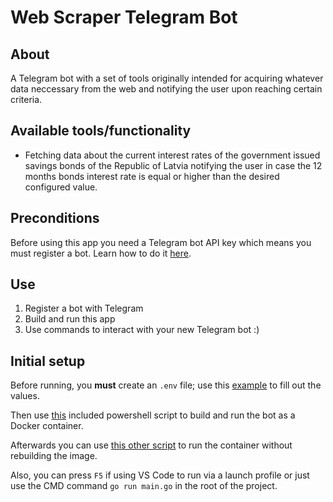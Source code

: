 # Web Scraper Telegram Bot

## About

A Telegram bot with a set of tools originally intended for acquiring whatever data neccessary from the web and notifying the user upon reaching certain criteria.

## Available tools/functionality

 - Fetching data about the current interest rates of the government issued savings bonds of the Republic of Latvia notifying the user in case the 12 months bonds interest rate is equal or higher than the desired configured value.

## Preconditions

Before using this app you need a Telegram bot API key which means you must register a bot. Learn how to do it [here](https://core.telegram.org/bots#how-do-i-create-a-bot).

## Use

1. Register a bot with Telegram
2. Build and run this app
3. Use commands to interact with your new Telegram bot :)


## Initial setup

Before running, you **must** create an `.env` file; use this [example](/.env.example) to fill out the values.

Then use [this](/docker_build_and_run.ps1) included powershell script to build and run the bot as a Docker container.

Afterwards you can use [this other script](/docker_build_and_run.ps1) to run the container without rebuilding the image.

Also, you can press `F5` if using VS Code to run via a launch profile or just use the CMD command `go run main.go` in the root of the project.